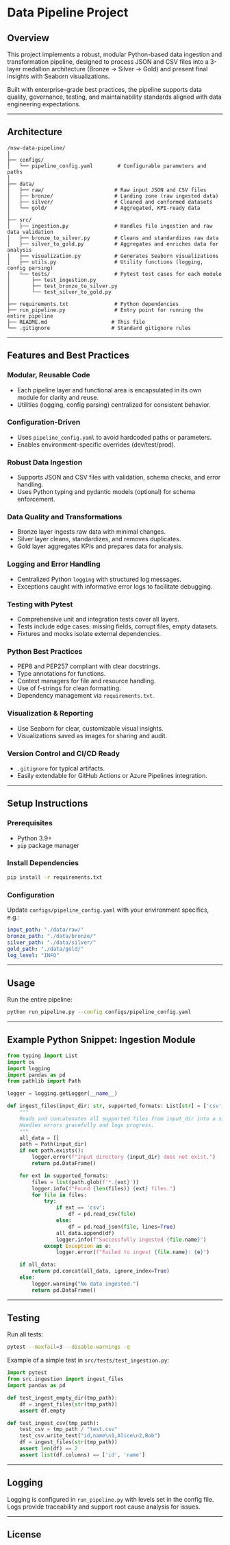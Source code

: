 #  Data Pipeline Project

## Overview

This project implements a robust, modular Python-based data ingestion and transformation pipeline, designed to process JSON and CSV files into a 3-layer medallion architecture (Bronze → Silver → Gold) and present final insights with Seaborn visualizations.

Built with enterprise-grade best practices, the pipeline supports data quality, governance, testing, and maintainability standards aligned with  data engineering expectations.

---

## Architecture

```
/nsw-data-pipeline/
│
├── configs/
│   └── pipeline_config.yaml        # Configurable parameters and paths
│
├── data/
│   ├── raw/                       # Raw input JSON and CSV files
│   ├── bronze/                    # Landing zone (raw ingested data)
│   ├── silver/                    # Cleaned and conformed datasets
│   └── gold/                      # Aggregated, KPI-ready data
│
├── src/
│   ├── ingestion.py               # Handles file ingestion and raw data validation
│   ├── bronze_to_silver.py        # Cleans and standardizes raw data
│   ├── silver_to_gold.py          # Aggregates and enriches data for analysis
│   ├── visualization.py           # Generates Seaborn visualizations
│   ├── utils.py                   # Utility functions (logging, config parsing)
│   └── tests/                     # Pytest test cases for each module
│       ├── test_ingestion.py
│       ├── test_bronze_to_silver.py
│       └── test_silver_to_gold.py
│
├── requirements.txt               # Python dependencies
├── run_pipeline.py                # Entry point for running the entire pipeline
├── README.md                     # This file
└── .gitignore                    # Standard gitignore rules
```

---

## Features and Best Practices

### Modular, Reusable Code

* Each pipeline layer and functional area is encapsulated in its own module for clarity and reuse.
* Utilities (logging, config parsing) centralized for consistent behavior.

### Configuration-Driven

* Uses `pipeline_config.yaml` to avoid hardcoded paths or parameters.
* Enables environment-specific overrides (dev/test/prod).

### Robust Data Ingestion

* Supports JSON and CSV files with validation, schema checks, and error handling.
* Uses Python typing and pydantic models (optional) for schema enforcement.

### Data Quality and Transformations

* Bronze layer ingests raw data with minimal changes.
* Silver layer cleans, standardizes, and removes duplicates.
* Gold layer aggregates KPIs and prepares data for analysis.

### Logging and Error Handling

* Centralized Python `logging` with structured log messages.
* Exceptions caught with informative error logs to facilitate debugging.

### Testing with Pytest

* Comprehensive unit and integration tests cover all layers.
* Tests include edge cases: missing fields, corrupt files, empty datasets.
* Fixtures and mocks isolate external dependencies.

### Python Best Practices

* PEP8 and PEP257 compliant with clear docstrings.
* Type annotations for functions.
* Context managers for file and resource handling.
* Use of f-strings for clean formatting.
* Dependency management via `requirements.txt`.

### Visualization & Reporting

* Use Seaborn for clear, customizable visual insights.
* Visualizations saved as images for sharing and audit.

### Version Control and CI/CD Ready

* `.gitignore` for typical artifacts.
* Easily extendable for GitHub Actions or Azure Pipelines integration.

---

## Setup Instructions

### Prerequisites

* Python 3.9+
* `pip` package manager

### Install Dependencies

```bash
pip install -r requirements.txt
```

### Configuration

Update `configs/pipeline_config.yaml` with your environment specifics, e.g.:

```yaml
input_path: "./data/raw/"
bronze_path: "./data/bronze/"
silver_path: "./data/silver/"
gold_path: "./data/gold/"
log_level: "INFO"
```

---

## Usage

Run the entire pipeline:

```bash
python run_pipeline.py --config configs/pipeline_config.yaml
```

---

## Example Python Snippet: Ingestion Module

```python
from typing import List
import os
import logging
import pandas as pd
from pathlib import Path

logger = logging.getLogger(__name__)

def ingest_files(input_dir: str, supported_formats: List[str] = ['csv', 'json']) -> pd.DataFrame:
    """
    Reads and concatenates all supported files from input_dir into a single DataFrame.
    Handles errors gracefully and logs progress.
    """
    all_data = []
    path = Path(input_dir)
    if not path.exists():
        logger.error(f"Input directory {input_dir} does not exist.")
        return pd.DataFrame()

    for ext in supported_formats:
        files = list(path.glob(f'*.{ext}'))
        logger.info(f"Found {len(files)} {ext} files.")
        for file in files:
            try:
                if ext == 'csv':
                    df = pd.read_csv(file)
                else:
                    df = pd.read_json(file, lines=True)
                all_data.append(df)
                logger.info(f"Successfully ingested {file.name}")
            except Exception as e:
                logger.error(f"Failed to ingest {file.name}: {e}")

    if all_data:
        return pd.concat(all_data, ignore_index=True)
    else:
        logger.warning("No data ingested.")
        return pd.DataFrame()
```

---

## Testing

Run all tests:

```bash
pytest --maxfail=3 --disable-warnings -q
```

Example of a simple test in `src/tests/test_ingestion.py`:

```python
import pytest
from src.ingestion import ingest_files
import pandas as pd

def test_ingest_empty_dir(tmp_path):
    df = ingest_files(str(tmp_path))
    assert df.empty

def test_ingest_csv(tmp_path):
    test_csv = tmp_path / "test.csv"
    test_csv.write_text("id,name\n1,Alice\n2,Bob")
    df = ingest_files(str(tmp_path))
    assert len(df) == 2
    assert list(df.columns) == ['id', 'name']
```

---

## Logging

Logging is configured in `run_pipeline.py` with levels set in the config file. Logs provide traceability and support root cause analysis for issues.

---

## License

